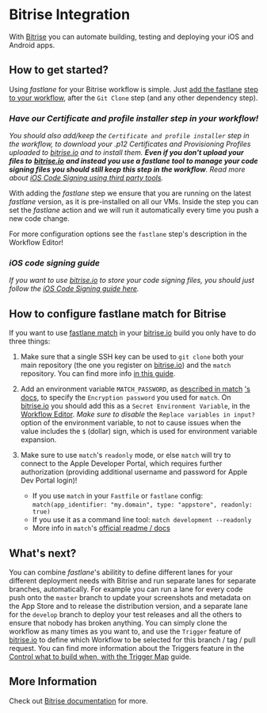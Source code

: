 # Bitrise Integration

With [Bitrise](https://www.bitrise.io) you can automate building, testing and deploying your iOS and Android apps.

## How to get started?

Using _fastlane_ for your Bitrise workflow is simple. Just [add the ](https://devcenter.bitrise.io/getting-started/manage-your-bitrise-workflow) [fastlane](https://www.bitrise.io/integrations/steps/fastlane) [step to your
workflow](https://devcenter.bitrise.io/getting-started/manage-your-bitrise-workflow),
after the `Git Clone` step (and any other dependency step).

### _Have our Certificate and profile installer step in your workflow!_
_You should also add/keep the `Certificate and profile installer` step in the workflow, to download your .p12 Certificates and Provisioning Profiles uploaded to [bitrise.io](https://www.bitrise.io) and to install them. **Even if you don't upload your files to** [**bitrise.io**](https://www.bitrise.io) **and instead you use a fastlane tool to manage your code signing files you should still keep this step in the workflow**. Read more about [iOS Code Signing using third party tools](https://devcenter.bitrise.io/ios/code-signing/#use-a-third-party-tool-to-manage-your-code-signing-files)._

With adding the _fastlane_ step we ensure that you are running on the latest _fastlane_ version, as it is pre-installed on all our VMs. Inside the step you can set the _fastlane_ action and we will run it automatically every time you push a new code change.

For more configuration options see the `fastlane` step's description in the Workflow Editor!

### _iOS code signing guide_
_If you want to use [bitrise.io](https://www.bitrise.io) to store your code signing files, you should just follow the [iOS Code Signing guide here](https://devcenter.bitrise.io/ios/code-signing/)._

## How to configure fastlane match for Bitrise

If you want to use [fastlane match](https://github.com/fastlane/fastlane/tree/master/match)
in your [bitrise.io](https://www.bitrise.io/) build you only have to do three things:

1. Make sure that a single SSH key can be used to `git clone` both your main repository (the one
   you register on [bitrise.io](https://www.bitrise.io/)) and the `match` repository.
   You can find more info [in this guide](https://github.com/bitrise-io/devcenter/blob/master/faq/adding-projects-with-submodules).
2. Add an environment variable `MATCH_PASSWORD`, as
   [described in ](https://github.com/fastlane/fastlane/tree/master/match#encryption-password) [match](https://github.com/fastlane/fastlane/tree/master/match#encryption-password) ['s docs](https://github.com/fastlane/fastlane/tree/master/match#encryption-password),
   to specify the `Encryption password` you used for `match`.
   On [bitrise.io](https://www.bitrise.io/) you should add this as a `Secret Environment Variable`,
   in the [Workflow Editor](http://devcenter.bitrise.io/docs/add-your-first-step-to-your-apps-workflow).
   _Make sure to disable_ the `Replace variables in input?` option of the environment
   variable, to not to cause issues when the value includes the `$` (dollar) sign, which is used
   for environment variable expansion.

3. Make sure to use `match`'s `readonly` mode, or else `match` will try to connect
   to the Apple Developer Portal, which requires further authorization (providing additional
   username and password for Apple Dev Portal login)!
   * If you use `match` in your `Fastfile` or `fastlane` config: `match(app_identifier: "my.domain", type: "appstore", readonly: true)`
   * If you use it as a command line tool: `match development --readonly`
   * More info in `match`'s [official readme / docs](https://docs.fastlane.tools/actions/match/)

## What's next?

You can combine _fastlane_'s abilitity to define different lanes for your different deployment needs with Bitrise and run separate lanes for separate branches, automatically.
For example you can run a lane for every code push onto the `master` branch to update your
screenshots and metadata on the App Store and to release the distribution version,
and a separate lane for the `develop` branch to deploy your test releases
and all the others to ensure that nobody has broken anything.
You can simply clone the workflow as many times as you want to,
and use the `Trigger` feature of [bitrise.io](https://www.bitrise.io) to define
which Workflow to be selected for this branch / tag / pull request.
You can find more information about the Triggers feature in the
[Control what to build when, with the Trigger Map](https://devcenter.bitrise.io/builds/triggering-builds/trigger-map/) guide.

## More Information

Check out [Bitrise documentation](https://devcenter.bitrise.io/) for more.
